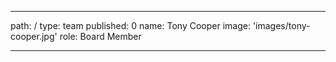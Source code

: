 ---
path: /
type: team
published: 0
name: Tony Cooper
image: 'images/tony-cooper.jpg'
role: Board Member

-------------------------------
